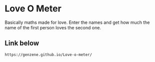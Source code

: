 # Love O Meter
Basically maths made for love. Enter the names and get how much the name of the first person loves the second one.

## Link below

```
https://genzene.github.io/Love-o-meter/
```
